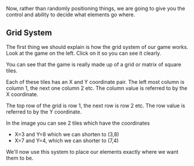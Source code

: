 Now, rather than randomly positioning things, we are going to give you the control and ability to decide what elements go where.

## Grid System
The first thing we should explain is how the grid system of our game works. Look at the game on the left. Click on it so you can see it clearly.

You can see that the game is really made up of a grid or matrix of square tiles.

Each of these tiles has an X and Y coordinate pair. The left most column is column 1, the next one column 2 etc. The column value is referred to by the X coordinate.

The top row of the grid is row 1, the next row is row 2 etc. The row value is referred to by the Y coordinate.

In the image you can see 2 tiles which have the coordinates

- X=3 and Y=8 which we can shorten to (3,8)
- X=7 and Y=4, which we can shorter to (7,4)

We'll now use this system to place our elements exactly where we want them to be.